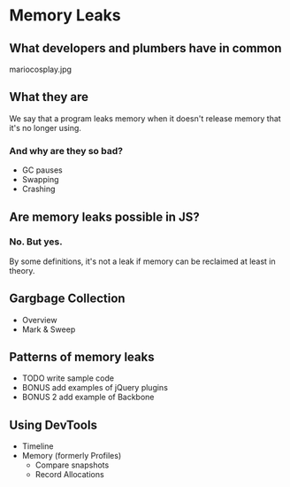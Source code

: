 # Memory Leaks
## What developers and plumbers have in common
mariocosplay.jpg

## What they are
We say that a program leaks memory when it doesn't release memory that it's no longer using.

### And why are they so bad?
- GC pauses
- Swapping
- Crashing

## Are memory leaks possible in JS?
### No. But yes.
By some definitions, it's not a leak if memory can be reclaimed at least in theory.

## Gargbage Collection
- Overview 
- Mark & Sweep


## Patterns of memory leaks

- TODO write sample code
- BONUS add examples of jQuery plugins
- BONUS 2 add example of Backbone

## Using DevTools

- Timeline
- Memory (formerly Profiles)
    - Compare snapshots
    - Record Allocations

